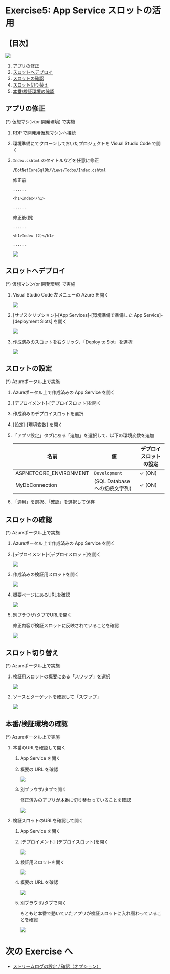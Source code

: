 # Exercise5: App Service スロットの活用

## 【目次】

![](images/ex05-0000-slot.png)

1. [アプリの修正](#アプリの修正)
1. [スロットへデプロイ](#スロットへデプロイ)
1. [スロットの確認](#スロットの確認)
1. [スロット切り替え](#スロット切り替え)
1. [本番/検証環境の確認](#本番検証環境の確認)


## アプリの修正

(*) 仮想マシン(or 開発環境) で実施


1. RDP で開発用仮想マシンへ接続

1. 環境準備にてクローンしておいたプロジェクトを Visual Studio Code で開く

1. `Index.cshtml` のタイトルなどを任意に修正

    `/DotNetCoreSqlDb/Views/Todos/Index.cshtml`

    修正前

    ```text
    ......

    <h1>Index</h1>

    ......
    ```

    修正後(例)

    ```text
    ......

    <h1>Index (2)</h1>

    ......
    ```

    ![](images/ex05-0101-slot.png)


## スロットへデプロイ

(*) 仮想マシン(or 開発環境) で実施

1. Visual Studio Code 左メニューの Azure を開く

    ![](images/ex05-0201-slot.png)

1. [サブスクリプション]-[App Services]-[環境準備で準備した App Service]-[deployment Slots] を開く

    ![](images/ex05-0202-slot.png)

1. 作成済みのスロットを右クリック、「Deploy to Slot」を選択

    ![](images/ex05-0203-slot.png)


## スロットの設定

(*) Azureポータル上で実施

1. Azureポータル上で作成済みの App Service を開く

1. [デプロイメント]-[デプロイスロット]を開く

1. 作成済みのデプロイスロットを選択

1. [設定]-[環境変数] を開く

1. 「アプリ設定」タブにある「追加」を選択して、以下の環境変数を追加

    |名前|値|デプロイスロットの設定|
    |---|---|---|
    | ASPNETCORE_ENVIRONMENT | `Development` | ✓ (ON) |
    | MyDbConnection | (SQL Database への接続文字列) | ✓ (ON) |

1. 「適用」を選択、「確認」を選択して保存


## スロットの確認

(*) Azureポータル上で実施

1. Azureポータル上で作成済みの App Service を開く

1. [デプロイメント]-[デプロイスロット]を開く

    ![](images/ex05-0301-slot.png)

1. 作成済みの検証用スロットを開く

    ![](images/ex05-0302-slot.png)

1. 概要ページにあるURLを確認

    ![](images/ex05-0303-slot.png)

1. 別ブラウザ/タブでURLを開く

    修正内容が検証スロットに反映されていることを確認

    ![](images/ex05-0304-slot.png)


## スロット切り替え

(*) Azureポータル上で実施

1. 検証用スロットの概要にある「スワップ」を選択

    ![](images/ex05-0401-slot.png)

1. ソースとターゲットを確認して「スワップ」

    ![](images/ex05-0402-slot.png)


## 本番/検証環境の確認

(*) Azureポータル上で実施

1. 本番のURLを確認して開く

    1. App Service を開く
    
    1. 概要の URL を確認

        ![](images/ex05-0501-slot.png)

    1. 別ブラウザ/タブで開く

        修正済みのアプリが本番に切り替わっていることを確認

        ![](images/ex05-0502-slot.png)

1. 検証スロットのURLを確認して開く

    1. App Service を開く

    1. [デプロイメント]-[デプロイスロット]を開く

        ![](images/ex05-0503-slot.png)

    1. 検証用スロットを開く

        ![](images/ex05-0504-slot.png)

    1. 概要の URL を確認

        ![](images/ex05-0505-slot.png)

    1. 別ブラウザ/タブで開く

        もともと本番で動いていたアプリが検証スロットに入れ替わっていることを確認

        ![](images/ex05-0506-slot.png)


# 次の Exercise へ

* [ストリームログの設定 / 確認（オプション）](exercise06.md)


